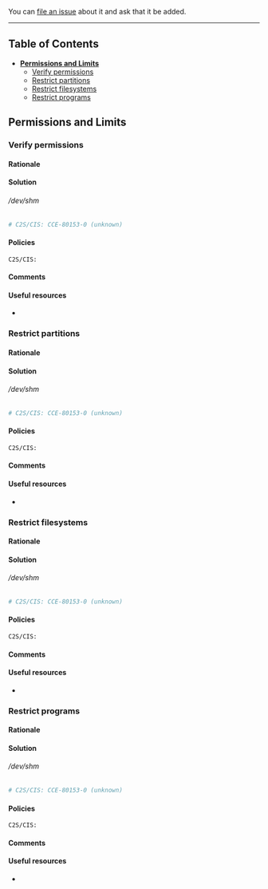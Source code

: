 You can [file an issue](https://github.com/trimstray/the-practical-linux-hardening-guide/issues) about it and ask that it be added.

---

## Table of Contents

- **[Permissions and Limits](#permissions-and-limits)**
  * [Verify permissions](#verify-permissions)
  * [Restrict partitions](#restrict-partitions)
  * [Restrict filesystems](#restrict-filesystems)
  * [Restrict programs](#restrict-programs)

## Permissions and Limits

### Verify permissions

#### Rationale

#### Solution

###### /dev/shm

```bash
# C2S/CIS: CCE-80153-0 (unknown)


```

#### Policies

<code>C2S/CIS: <a href=""></a></code>

#### Comments

#### Useful resources

- []()

### Restrict partitions

#### Rationale

#### Solution

###### /dev/shm

```bash
# C2S/CIS: CCE-80153-0 (unknown)


```

#### Policies

<code>C2S/CIS: <a href=""></a></code>

#### Comments

#### Useful resources

- []()

### Restrict filesystems

#### Rationale

#### Solution

###### /dev/shm

```bash
# C2S/CIS: CCE-80153-0 (unknown)


```

#### Policies

<code>C2S/CIS: <a href=""></a></code>

#### Comments

#### Useful resources

- []()

### Restrict programs

#### Rationale

#### Solution

###### /dev/shm

```bash
# C2S/CIS: CCE-80153-0 (unknown)


```

#### Policies

<code>C2S/CIS: <a href=""></a></code>

#### Comments

#### Useful resources

- []()